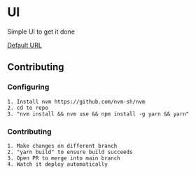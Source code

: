# UI

Simple UI to get it done

[Default URL](https://mentormountain.ca)

## Contributing

### Configuring

```
1. Install nvm https://github.com/nvm-sh/nvm
2. cd to repo
3. "nvm install && nvm use && npm install -g yarn && yarn"
```

### Contributing

```
1. Make changes on different branch
2. "yarn build" to ensure build succeeds
3. Open PR to merge into main branch
4. Watch it deploy automatically
```
